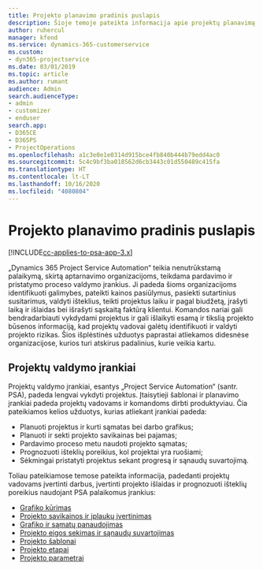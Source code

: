 ```yaml
---
title: Projekto planavimo pradinis puslapis
description: Šioje temoje pateikta informacija apie projektų planavimą.
author: ruhercul
manager: kfend
ms.service: dynamics-365-customerservice
ms.custom:
- dyn365-projectservice
ms.date: 03/01/2019
ms.topic: article
ms.author: rumant
audience: Admin
search.audienceType:
- admin
- customizer
- enduser
search.app:
- D365CE
- D365PS
- ProjectOperations
ms.openlocfilehash: a1c3e0e1e0314d915bce4fb840b444b79edd4ac0
ms.sourcegitcommit: 5c4c9bf3ba018562d6cb3443c01d550489c415fa
ms.translationtype: HT
ms.contentlocale: lt-LT
ms.lasthandoff: 10/16/2020
ms.locfileid: "4080804"
---
```

# <a name="project-planning-home-page"></a>Projekto planavimo pradinis puslapis

[!INCLUDE[cc-applies-to-psa-app-3.x](../includes/cc-applies-to-psa-app-3x.md)]

„Dynamics 365 Project Service Automation“ teikia nenutrūkstamą palaikymą, skirtą aptarnavimo organizacijoms, teikdama pardavimo ir pristatymo proceso valdymo įrankius. Ji padeda šioms organizacijoms identifikuoti galimybes, pateikti kainos pasiūlymus, pasiekti sutartinius susitarimus, valdyti išteklius, teikti projektus laiku ir pagal biudžetą, įrašyti laiką ir išlaidas bei išrašyti sąskaitą faktūrą klientui. Komandos nariai gali bendradarbiauti vykdydami projektus ir gali išlaikyti esamą ir tikslią projekto būsenos informaciją, kad projektų vadovai galėtų identifikuoti ir valdyti projekto rizikas. Šios išplėstinės užduotys paprastai atliekamos didesnėse organizacijose, kurios turi atskirus padalinius, kurie veikia kartu.

## <a name="project-management-tools"></a>Projektų valdymo įrankiai

Projektų valdymo įrankiai, esantys „Project Service Automation“ (santr. PSA), padeda lengvai vykdyti projektus. Įtaisytieji šablonai ir planavimo įrankiai padeda projektų vadovams ir komandoms dirbti produktyviau. Čia pateikiamos kelios užduotys, kurias atliekant įrankiai padeda:

- Planuoti projektus ir kurti sąmatas bei darbo grafikus;
- Planuoti ir sekti projekto savikainas bei pajamas;
- Pardavimo proceso metu naudoti projekto sąmatas;
- Prognozuoti išteklių poreikius, kol projektai yra ruošiami;
- Sėkmingai pristatyti projektus sekant progresą ir sąnaudų suvartojimą.

Toliau pateikiamose temose pateikta informacija, padedanti projektų vadovams įvertinti darbus, įvertinti projekto išlaidas ir prognozuoti išteklių poreikius naudojant PSA palaikomus įrankius:

- [Grafiko kūrimas](project-creating.md)
- [Projekto savikainos ir įplaukų įvertinimas](project-estimating.md)
- [Grafiko ir sąmatų panaudojimas](project-leveraging.md)
- [Projekto eigos sekimas ir sąnaudų suvartojimas](project-tracking.md)
- [Projekto šablonai](project-templates.md)
- [Projekto etapai](project-stages.md)
- [Projekto parametrai](project-settings.md)

